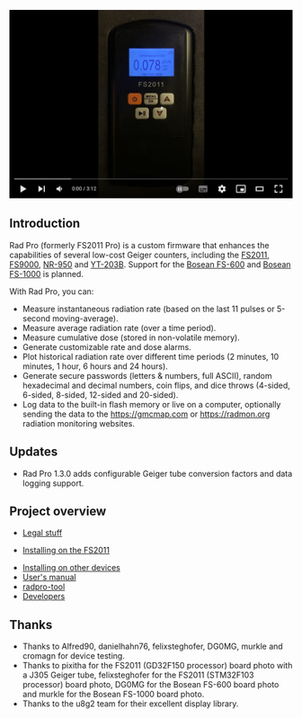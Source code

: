 [![Rad Pro Demonstration](docs/img/radpro-video.jpg)](https://www.youtube.com/watch?v=7dpVG1jSLn8)

## Introduction

Rad Pro (formerly FS2011 Pro) is a custom firmware that enhances the capabilities of several low-cost Geiger counters, including the [FS2011](https://www.amazon.com/s?k=fs2011), [FS9000](https://www.amazon.com/s?k=fs9000), [NR-950](https://www.amazon.com/s?k=nr950) and [YT-203B](https://www.amazon.com/s?k=yt-203b). Support for the [Bosean FS-600](https://www.bosean.net/products/nuclear_radiation_detector.html) and [Bosean FS-1000](https://www.bosean.net/products/FS-1000_nuclear_radiation_detector.html) is planned.

<!-- Rad Pro (formerly FS2011 Pro) is a custom firmware that enhances the capabilities of several commercially available Geiger counters, including the [FS2011](https://www.amazon.com/s?k=fs2011), [Bosean FS-600](https://www.bosean.net/products/nuclear_radiation_detector.html) and [Bosean FS-1000](https://www.bosean.net/products/FS-1000_nuclear_radiation_detector.html). Support for other devices, including the [FNIRSI GC-01](https://www.fnirsi.com.cn/product/704376090398953472), [GQ GMC-500](https://www.gqelectronicsllc.com/comersus/store/comersus_viewItem.asp?idProduct=5629) and [GQ GMC-600](https://www.gqelectronicsllc.com/comersus/store/comersus_viewItem.asp?idProduct=5637), is planned. -->

<!-- Rad Pro (formerly FS2011 Pro) is a custom firmware that enhances the capabilities of several commercially available Geiger counters, including the [FS2011](https://www.amazon.com/s?k=fs2011), [Bosean FS-600](https://www.bosean.net/products/nuclear_radiation_detector.html), [Bosean FS-1000](https://www.bosean.net/products/FS-1000_nuclear_radiation_detector.html) and [FNIRSI GC-01](https://www.fnirsi.com.cn/product/704376090398953472). Support for other devices, including the [GQ GMC-500](https://www.gqelectronicsllc.com/comersus/store/comersus_viewItem.asp?idProduct=5629) and [GQ GMC-600](https://www.gqelectronicsllc.com/comersus/store/comersus_viewItem.asp?idProduct=5637), is planned. -->

With Rad Pro, you can:

* Measure instantaneous radiation rate (based on the last 11 pulses or 5-second moving-average).
* Measure average radiation rate (over a time period).
* Measure cumulative dose (stored in non-volatile memory).
* Generate customizable rate and dose alarms.
* Plot historical radiation rate over different time periods (2 minutes, 10 minutes, 1 hour, 6 hours and 24 hours).
* Generate secure passwords (letters & numbers, full ASCII), random hexadecimal and decimal numbers, coin flips, and dice throws (4-sided, 6-sided, 8-sided, 12-sided and 20-sided).
* Log data to the built-in flash memory or live on a computer, optionally sending the data to the https://gmcmap.com or https://radmon.org radiation monitoring websites.

<!-- With Rad Pro, you can:

* Measure instantaneous radiation rate.
* Measure average radiation rate over a time period.
* Measure cumulative dose (stored in non-volatile memory).
* Generate customizable rate and dose alarms.
* Plot historical radiation rate over different time periods (10 minutes, 1 hour, 6 hours, 24 hours and 7 days).
* Log data to built-in flash memory or live on a computer, optionally submitting the data to the [gmcmap.com](https://gmcmap.com), [radmon.org](https://radmon.org) and [safecast.org](https://map.safecast.org) radiation monitoring websites.
* Generate secure passwords (letters & numbers, full ASCII), random hexadecimal and decimal numbers, coin flips, and dice throws (4-sided, 6-sided, 8-sided, 12-sided and 20-sided). -->

## Updates

* Rad Pro 1.3.0 adds configurable Geiger tube conversion factors and data logging support.

<!-- Rad Pro 2.0 adds:

* Adaptive averaging for instantaneous rate measurement.
* Average rate measurement timer.
* Support for new devices: Bosean FS-600, Bosean FS-1000, FS2011 with GD32F103 processor and FNIRSI GC-01.
* Data logging with real-time clock timestamping and data compression.
* Serial port data communication.
* `radpro-tool` for downloading the data log, logging live data, submitting data to radiation monitoring websites and syncing the RTC clock.
* Configurable dead-time compensation at cps level.
* Configurable HV duty cycle for tube voltage control.
* Dead-time measurement.
* [safecast.org](https://map.safecast.org) radiation monitoring website submission.
* Several bugfixes and optimizations.

Note: Rad Pro 2.0 uses a new settings format and requires an installation. -->

## Project overview

* [Legal stuff](docs/legal.md)
<!-- * [Rad Pro Simulator: try before installing](docs/install-simsdl.md) -->
* [Installing on the FS2011](docs/install-fs2011.md)
<!-- * [Installing on the Bosean FS-600 and Bosean FS-1000](docs/install-fs600-fs1000.md) -->
<!-- * [Installing on the FNIRSI GC-01](docs/install-gc01.md) -->
* [Installing on other devices](docs/install-other.md)
* [User's manual](docs/manual.md)
* [radpro-tool](docs/radpro-tool.md)
* [Developers](docs/developers.md)

## Thanks

* Thanks to Alfred90, danielhahn76, felixsteghofer, DG0MG, murkle and cromagn for device testing.
* Thanks to pixitha for the FS2011 (GD32F150 processor) board photo with a J305 Geiger tube, felixsteghofer for the FS2011 (STM32F103 processor) board photo, DG0MG for the Bosean FS-600 board photo and murkle for the Bosean FS-1000 board photo.
* Thanks to the u8g2 team for their excellent display library.
